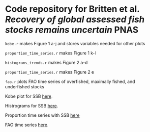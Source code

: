 # Code repository for Britten et al. *Recovery of global assessed fish stocks remains uncertain* PNAS 

`kobe.r` makes Figure 1 a-j and stores variables needed for other plots

`proportion_time_series.r` makes Figure 1 k-l

`histograms_trends.r` makes Figure 2 a-d

`proportion_time_series.r` makes Figure 2 e

`fao.r` plots FAO time series of overfished, maximally fished, and underfished stocks

Kobe plot for SSB [here](https://github.com/gregbritten/fisheries_uncertainty_public/blob/main/plots/kobe_plot_SSB.pdf).

Histrograms for SSB [here](https://github.com/gregbritten/fisheries_uncertainty_public/blob/main/plots/histograms_SSB.pdf).

Proportion time series with SSB [here](https://github.com/gregbritten/fisheries_uncertainty_public/blob/main/plots/proportion_time_series_1950_with_SSB.pdf)

FAO time series [here](https://github.com/gregbritten/fisheries_uncertainty_public/blob/main/plots/fao.pdf).
